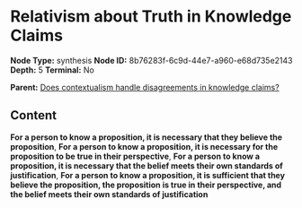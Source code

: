 # Relativism about Truth in Knowledge Claims

**Node Type:** synthesis
**Node ID:** 8b76283f-6c9d-44e7-a960-e68d735e2143
**Depth:** 5
**Terminal:** No

**Parent:** [Does contextualism handle disagreements in knowledge claims?](does-contextualism-handle-disagreements-in-knowledge-claims-antithesis-4c64443c-1f55-46f8-a0e1-f184d684de4d.md)

## Content

**For a person to know a proposition, it is necessary that they believe the proposition**, **For a person to know a proposition, it is necessary for the proposition to be true in their perspective**, **For a person to know a proposition, it is necessary that the belief meets their own standards of justification**, **For a person to know a proposition, it is sufficient that they believe the proposition, the proposition is true in their perspective, and the belief meets their own standards of justification**
